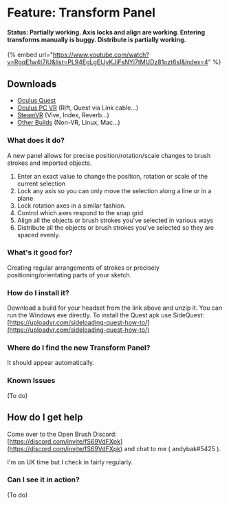 # Feature: Transform Panel

#### Status: Partially working. Axis locks and align are working. Entering transforms manually is buggy. Distribute is partially working.

{% embed url="https://www.youtube.com/watch?v=RgqE1w4t7iU&list=PL94EgLgEIJyKJiFsNYj7tMUDz81ozt6sI&index=4" %}

## Downloads

* [Oculus Quest](https://nightly.link/IxxyXR/open-brush/workflows/build/feature%2Ftransform-panel/Oculus%20Quest.zip)
* [Oculus PC VR](https://nightly.link/IxxyXR/open-brush/workflows/build/feature%2Ftransform-panel/Windows%20Rift.zip) (Rift, Quest via Link cable...)
* [SteamVR](https://nightly.link/IxxyXR/open-brush/workflows/build/feature%2Ftransform-panel/Windows%20OpenXR.zip) (Vive, Index, Reverb...)
* [Other Builds](https://nightly.link/IxxyXR/open-brush/workflows/build/feature%2Ftransform-panel) (Non-VR, Linux, Mac...)

### What does it do?

A new panel allows for precise position/rotation/scale changes to brush strokes and imported objects.&#x20;

1. Enter an exact value to change the position, rotation or scale of the current selection
2. Lock any axis so you can only move the selection along a line or in a plane
3. Lock rotation axes in a similar fashion.
4. Control which axes respond to the snap grid
5. Align all the objects or brush strokes you've selected in various ways
6. Distribute all the objects or brush strokes you've selected so they are spaced evenly.

### What's it good for?

Creating regular arrangements of strokes or precisely positioning/orientating parts of your sketch.

### How do I install it?

Download a build for your headset from the link above and unzip it. You can run the Windows exe directly. To install the Quest apk use SideQuest: [https://uploadvr.com/sideloading-quest-how-to/](https://uploadvr.com/sideloading-quest-how-to/)

### Where do I find the new Transform Panel?

It should appear automatically.&#x20;

### Known Issues&#x20;

(To do)

## How do I get help

Come over to the Open Brush Discord: [https://discord.com/invite/fS69VdFXpk](https://discord.com/invite/fS69VdFXpk) and chat to me ( andybak#5425 ).

I'm on UK time but I check in fairly regularly.

### Can I see it in action?

(To do)
